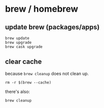 # brew / homebrew

## update brew (packages/apps)

```
brew update
brew upgrade
brew cask upgrade
```

## clear cache

because `brew cleanup` does not clean up.

```
rm -r $(brew --cache)
```

there's also:

```
brew cleanup
```
